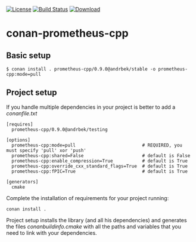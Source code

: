 [![License](https://img.shields.io/badge/license-MIT-blue.svg)](https://opensource.org/licenses/MIT)
[![Build Status](https://github.com//AndreyAndreevich/conan-prometheus-cpp/workflows/CI/badge.svg)](https://github.com//AndreyAndreevich/conan-prometheus-cpp/actions)
[![Download](https://api.bintray.com/packages/andrbek/conan/prometheus-cpp%3Aandrbek/images/download.svg)](https://bintray.com/andrbek/conan/prometheus-cpp%3Aandrbek/_latestVersion)

# conan-prometheus-cpp

## Basic setup

    $ conan install . prometheus-cpp/0.9.0@andrbek/stable -o prometheus-cpp:mode=pull
    
## Project setup

If you handle multiple dependencies in your project is better to add a *conanfile.txt*
    
    [requires]
      prometheus-cpp/0.9.0@andrbek/testing

    [options]
      prometheus-cpp:mode=pull                         # REQUIRED, you must specify 'pull' xor 'push'
      prometheus-cpp:shared=False                      # default is False
      prometheus-cpp:enable_compression=True           # default is True
      prometheus-cpp:override_cxx_standard_flags=True  # default is True
      prometheus-cpp:fPIC=True                         # default is True

    [generators]
      cmake

Complete the installation of requirements for your project running:

    conan install .

Project setup installs the library (and all his dependencies) and generates the files *conanbuildinfo.cmake* with all the 
paths and variables that you need to link with your dependencies.
